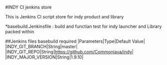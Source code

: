 #INDY CI jenkins store

This is Jenkins CI script store for indy product and library

*basebuild.Jenkinsfile : build and functian test for indy launcher and Library packed within

##Jenkins files
basebuild required
|Parameters|Type|Default Value|
|INDY_GIT_BRANCH|String|master|
|INDY_GIT_REPO|String|https://github.com/Commonjava/indy|
|INDY_MAJOR_VERSION|String|1.9.10|